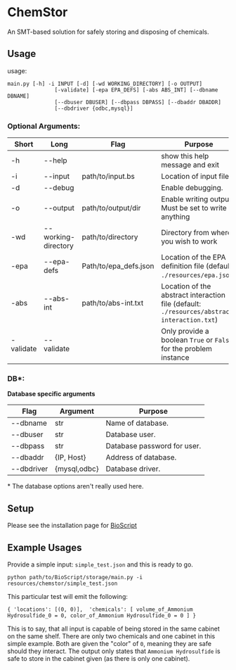 # ChemStor
An SMT-based solution for safely storing and disposing of chemicals.

## Usage

usage: 
```
main.py [-h] -i INPUT [-d] [-wd WORKING_DIRECTORY] [-o OUTPUT]
               [-validate] [-epa EPA_DEFS] [-abs ABS_INT] [--dbname DBNAME]
               [--dbuser DBUSER] [--dbpass DBPASS] [--dbaddr DBADDR]
               [--dbdriver {odbc,mysql}]
```

### Optional Arguments:

| Short             | Long                  | Flag                                      | Purpose                                               |
| ------------------|-----------------------|-------------------------------------------|-------------------------------------------------------|
| -h                | --help                |                                           | show this help message and exit                       |
| -i                | --input               | path/to/input.bs                          | Location of input file                                |
| -d                | --debug               |                                           | Enable debugging.                                     |
| -o                | --output              | path/to/output/dir                        | Enable writing output. Must be set to write anything  |
| -wd               | --working-directory   | path/to/directory                         | Directory from where you wish to work                 |
| -epa              | --epa-defs            | Path/to/epa_defs.json         | Location of the EPA definition file (default: `./resources/epa.json`)                         |
| -abs              | --abs-int             | path/to/abs-int.txt           | Location of the abstract interaction file (default: `./resources/abstract-interaction.txt`)   |
| -validate         | --validate            |                                           | Only provide a boolean `True` or `False` for the problem instance |

### DB*:
**Database specific arguments**

| Flag              | Argument      | Purpose                                   |
|-------------------|---------------|-------------------------------------------|
| --dbname          | str           | Name of database.                         |
| --dbuser          | str           | Database user.                            |
| --dbpass          | str           | Database password for user.               |
| --dbaddr          | {IP, Host}    | Address of database.                      |
| --dbdriver        | {mysql,odbc}  | Database driver.                          |

\* The database options aren't really used here.

## Setup

Please see the installation page for [BioScript](https://github.com/lilott8/BioScript)

## Example Usages

Provide a simple input: `simple_test.json` and this is ready to go.

```python path/to/BioScript/storage/main.py -i resources/chemstor/simple_test.json```

This particular test will emit the following:

 `{
    'locations': [(0, 0)], 
    'chemicals': [
        volume_of_Ammonium Hydrosulfide_0 = 0,
        color_of_Ammonium Hydrosulfide_0 = 0
    ]
 }`
 
 This is to say, that all input is capable of being stored in the same cabinet on the same shelf.
 There are only two chemicals and one cabinet in this simple example.
 Both are given the "color" of `0`, meaning they are safe should they interact.
 The output only states that `Ammonium Hydrosulfide` is safe to store in the cabinet given (as there is only one cabinet).  
 